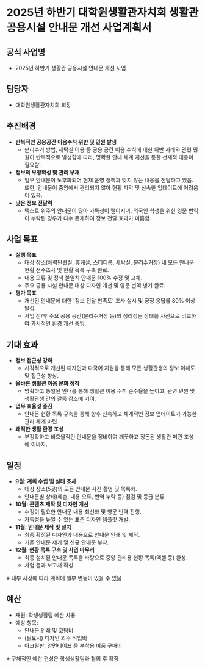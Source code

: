 # 2025년 하반기 대학원생활관자치회 생활관 공용시설 안내문 개선 사업계획서

## 공식 사업명
- 2025년 하반기 생활관 공용시설 안내문 개선 사업

## 담당자
- 대학원생활관자치회 회장

## 추진배경
- **반복적인 공용공간 이용수칙 위반 및 민원 발생**
	- 분리수거 방법, 세탁실 이용 등 공용 공간 이용 수칙에 대한 위반 사례와 관련 민원이 반복적으로 발생함에 따라, 명확한 안내 체계 개선을 통한 선제적 대응이 필요함.
- **정보의 부정확성 및 관리 부재**
	- 일부 안내문이 노후화되어 현재 운영 정책과 맞지 않는 내용을 전달하고 있음. 또한, 안내문이 중앙에서 관리되지 않아 현황 파악 및 신속한 업데이트에 어려움이 있음.
- **낮은 정보 전달력**
	- 텍스트 위주의 안내문이 많아 가독성이 떨어지며, 외국인 학생을 위한 영문 번역이 누락된 경우가 다수 존재하여 정보 전달 효과가 미흡함.
## 사업 목표
- **실행 목표**
	- 대상 장소(체력단련실, 휴게실, 스터디룸, 세탁실, 분리수거장) 내 모든 안내문 현황 전수조사 및 현황 목록 구축 완료.
	- 내용 오류 및 정책 불일치 안내문 100% 수정 및 교체.
	- 주요 공용 시설 안내문 대상 디자인 개선 및 영문 번역 병기 완료.
- **평가 목표**
	- 개선된 안내문에 대한 '정보 전달 만족도' 조사 실시 및 긍정 응답률 80% 이상 달성.
	- 사업 전/후 주요 공용 공간(분리수거장 등)의 정리정돈 상태를 사진으로 비교하여 가시적인 환경 개선 증빙.

## 기대 효과
- **정보 접근성 강화**
	- 시각적으로 개선된 디자인과 다국어 지원을 통해 모든 생활관생의 정보 이해도 및 접근성 향상.
- **올바른 생활관 이용 문화 정착**
	- 명확하고 통일된 안내를 통해 생활관 이용 수칙 준수율을 높이고, 관련 민원 및 생활관생 간의 갈등 감소에 기여.
- **업무 효율성 증진**
	- 안내문 현황 목록 구축을 통해 향후 신속하고 체계적인 정보 업데이트가 가능한 관리 체계 마련.
- **쾌적한 생활 환경 조성**
	- 부정확하고 비효율적인 안내문을 정비하여 깨끗하고 정돈된 생활관 미관 조성에 이바지.

## 일정
- **9월: 계획 수립 및 실태 조사**
	- 대상 장소(5곳)의 모든 안내문 사진 촬영 및 목록화.
	- 안내문별 상태(훼손, 내용 오류, 번역 누락 등) 점검 및 등급 분류.
- **10월: 콘텐츠 제작 및 디자인 개선**
	- 수정이 필요한 안내문 내용 최신화 및 영문 번역 진행.
	- 가독성을 높일 수 있는 표준 디자인 템플릿 개발.
- **11월: 안내문 제작 및 설치**
	- 최종 확정된 디자인과 내용으로 안내문 인쇄 및 제작.
	- 기존 안내문 제거 및 신규 안내문 부착.
- **12월: 현황 목록 구축 및 사업 마무리**
	- 최종 설치된 안내문 목록을 바탕으로 중앙 관리용 현황 목록(엑셀 등) 완성.
	- 사업 결과 보고서 작성.

※ 내부 사정에 따라 계획에 일부 변동이 있을 수 있음

## 예산
- 재원: 학생생활팀 예산 사용
- 예상 항목:
	- 안내문 인쇄 및 코팅비
	- (필요시) 디자인 외주 작업비
	- 아크릴판, 양면테이프 등 부착용 비품 구매비

※ 구체적인 예산 편성은 학생생활팀과 협의 후 확정
